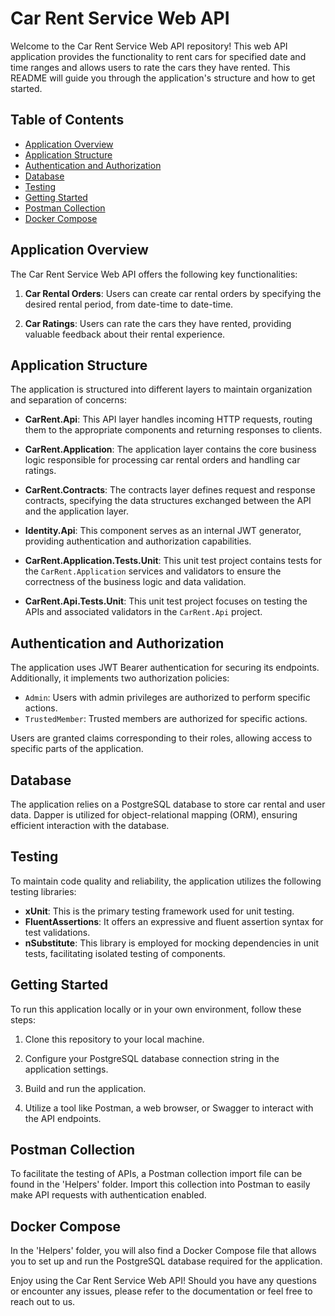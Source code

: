 # Car Rent Service Web API

Welcome to the Car Rent Service Web API repository! This web API application provides the functionality to rent cars for specified date and time ranges and allows users to rate the cars they have rented. This README will guide you through the application's structure and how to get started.

## Table of Contents

- [Application Overview](#application-overview)
- [Application Structure](#application-structure)
- [Authentication and Authorization](#authentication-and-authorization)
- [Database](#database)
- [Testing](#testing)
- [Getting Started](#getting-started)
- [Postman Collection](#postman-collection)
- [Docker Compose](#docker-compose)

## Application Overview

The Car Rent Service Web API offers the following key functionalities:

1. **Car Rental Orders**: Users can create car rental orders by specifying the desired rental period, from date-time to date-time.

2. **Car Ratings**: Users can rate the cars they have rented, providing valuable feedback about their rental experience.

## Application Structure

The application is structured into different layers to maintain organization and separation of concerns:

- **CarRent.Api**: This API layer handles incoming HTTP requests, routing them to the appropriate components and returning responses to clients.

- **CarRent.Application**: The application layer contains the core business logic responsible for processing car rental orders and handling car ratings.

- **CarRent.Contracts**: The contracts layer defines request and response contracts, specifying the data structures exchanged between the API and the application layer.

- **Identity.Api**: This component serves as an internal JWT generator, providing authentication and authorization capabilities.

- **CarRent.Application.Tests.Unit**: This unit test project contains tests for the `CarRent.Application` services and validators to ensure the correctness of the business logic and data validation.

- **CarRent.Api.Tests.Unit**: This unit test project focuses on testing the APIs and associated validators in the `CarRent.Api` project.

## Authentication and Authorization

The application uses JWT Bearer authentication for securing its endpoints. Additionally, it implements two authorization policies:

- `Admin`: Users with admin privileges are authorized to perform specific actions.
- `TrustedMember`: Trusted members are authorized for specific actions.

Users are granted claims corresponding to their roles, allowing access to specific parts of the application.

## Database

The application relies on a PostgreSQL database to store car rental and user data. Dapper is utilized for object-relational mapping (ORM), ensuring efficient interaction with the database.

## Testing

To maintain code quality and reliability, the application utilizes the following testing libraries:

- **xUnit**: This is the primary testing framework used for unit testing.
- **FluentAssertions**: It offers an expressive and fluent assertion syntax for test validations.
- **nSubstitute**: This library is employed for mocking dependencies in unit tests, facilitating isolated testing of components.

## Getting Started

To run this application locally or in your own environment, follow these steps:

1. Clone this repository to your local machine.

2. Configure your PostgreSQL database connection string in the application settings.

3. Build and run the application.

4. Utilize a tool like Postman, a web browser, or Swagger to interact with the API endpoints.

## Postman Collection

To facilitate the testing of APIs, a Postman collection import file can be found in the 'Helpers' folder. Import this collection into Postman to easily make API requests with authentication enabled.

## Docker Compose

In the 'Helpers' folder, you will also find a Docker Compose file that allows you to set up and run the PostgreSQL database required for the application.

Enjoy using the Car Rent Service Web API! Should you have any questions or encounter any issues, please refer to the documentation or feel free to reach out to us.
